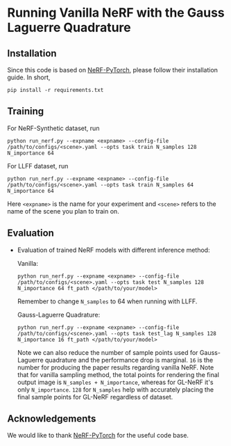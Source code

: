 # Running Vanilla NeRF with the Gauss Laguerre Quadrature

## Installation

Since this code is based on [NeRF-PyTorch](https://github.com/yenchenlin/nerf-pytorch/tree/master), please follow their installation guide. In short,

```shell
pip install -r requirements.txt
```



## Training
For NeRF-Synthetic dataset, run
```shell
python run_nerf.py --expname <expname> --config-file /path/to/configs/<scene>.yaml --opts task train N_samples 128 N_importance 64
```

For LLFF dataset, run
```shell
python run_nerf.py --expname <expname> --config-file /path/to/configs/<scene>.yaml --opts task train N_samples 64 N_importance 64
```

Here `<expname>` is the name for your experiment and `<scene>` refers to the name of the scene you plan to train on.

## Evaluation
- Evaluation of trained NeRF models with different inference method:

  Vanilla:

  ```shell
  python run_nerf.py --expname <expname> --config-file /path/to/configs/<scene>.yaml --opts task test N_samples 128 N_importance 64 ft_path </path/to/your/model>
  ```

  Remember to change `N_samples` to 64 when running with LLFF.

  Gauss-Laguerre Quadrature:

  ```shell
  python run_nerf.py --expname <expname> --config-file /path/to/configs/<scene>.yaml --opts task test_lag N_samples 128 N_importance 16 ft_path </path/to/your/model>
  ```

  Note we can also reduce the number of sample points used for Gauss-Laguerre quadrature and the performance drop is marginal. `16` is the number for producing the paper results regarding vanilla NeRF. Note that for vanilla sampling method, the total points for rendering the final output image is `N_samples + N_importance`, whereas for GL-NeRF it's only `N_importance`. `128` for `N_samples` help with accurately placing the final sample points for GL-NeRF regardless of dataset.

## Acknowledgements
We would like to thank [NeRF-PyTorch](https://github.com/yenchenlin/nerf-pytorch/tree/master) for the useful code base.